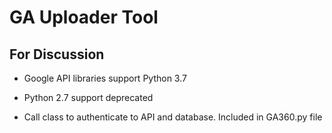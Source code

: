 # GA Uploader Tool

## For Discussion


  * Google API libraries support Python 3.7
  * Python 2.7 support deprecated

  * Call class to authenticate to API and database. Included in GA360.py file

